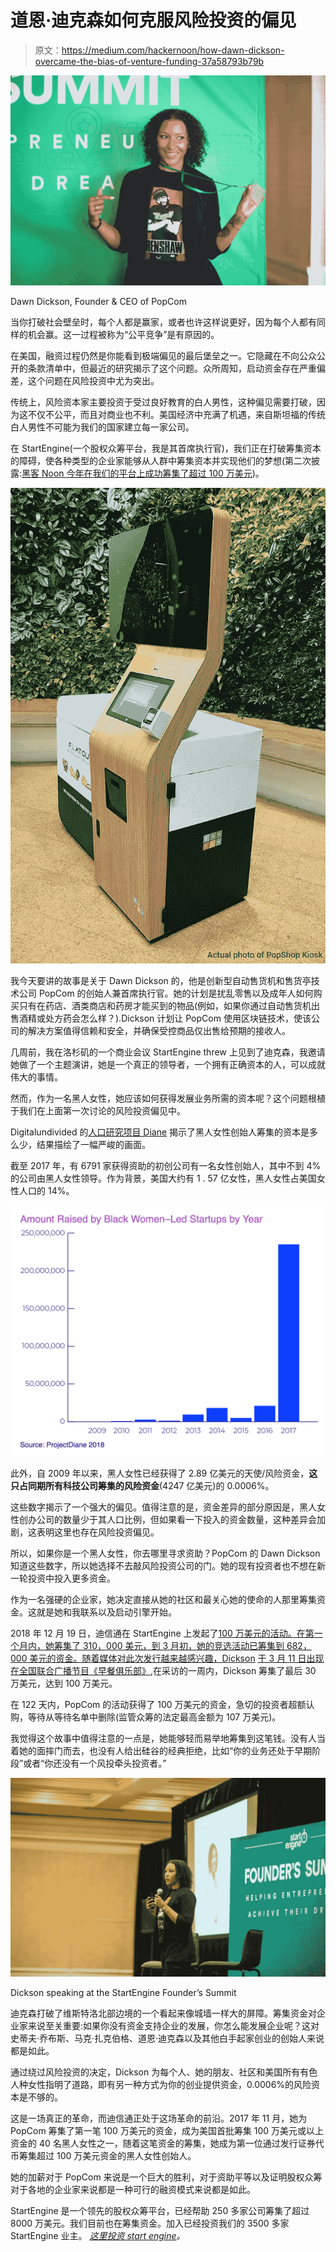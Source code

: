 # 道恩·迪克森如何克服风险投资的偏见

> 原文：<https://medium.com/hackernoon/how-dawn-dickson-overcame-the-bias-of-venture-funding-37a58793b79b>

![](img/7355b27547e43c4e45a05379d6785649.png)

Dawn Dickson, Founder & CEO of PopCom

当你打破社会壁垒时，每个人都是赢家，或者也许这样说更好，因为每个人都有同样的机会赢。这一过程被称为“公平竞争”是有原因的。

在美国，融资过程仍然是你能看到极端偏见的最后堡垒之一。它隐藏在不向公众公开的条款清单中，但最近的研究揭示了这个问题。众所周知，启动资金存在严重偏差，这个问题在风险投资中尤为突出。

传统上，风险资本家主要投资于受过良好教育的白人男性，这种偏见需要打破，因为这不仅不公平，而且对商业也不利。美国经济中充满了机遇，来自斯坦福的传统白人男性不可能为我们的国家建立每一家公司。

在 StartEngine(一个股权众筹平台，我是其首席执行官)，我们正在打破筹集资本的障碍，使各种类型的企业家能够从人群中筹集资本并实现他们的梦想(第二次披露:[黑客 Noon 今年在我们的平台上成功筹集了超过 100 万美元](https://www.startengine.com/hackernoon))。

![](img/ba50582744770c35c8a91817e22a44d1.png)

我今天要讲的故事是关于 Dawn Dickson 的，他是创新型自动售货机和售货亭技术公司 PopCom 的创始人兼首席执行官。她的计划是扰乱零售以及成年人如何购买只有在药店、酒类商店和药房才能买到的物品(例如，如果你通过自动售货机出售酒精或处方药会怎么样？).Dickson 计划让 PopCom 使用区块链技术，使该公司的解决方案值得信赖和安全，并确保受控商品仅出售给预期的接收人。

几周前，我在洛杉矶的一个商业会议 StartEngine threw 上见到了迪克森，我邀请她做了一个主题演讲，她是一个真正的领导者，一个拥有正确资本的人，可以成就伟大的事情。

然而，作为一名黑人女性，她应该如何获得发展业务所需的资本呢？这个问题根植于我们在上面第一次讨论的风险投资偏见中。

Digitalundivided 的[人口研究项目 Diane](http://projectdiane.digitalundivided.com/) 揭示了黑人女性创始人筹集的资本是多么少，结果描绘了一幅严峻的画面。

截至 2017 年，有 6791 家获得资助的初创公司有一名女性创始人，其中不到 4%的公司由黑人女性领导。作为背景，美国大约有 1 . 57 亿女性，黑人女性占美国女性人口的 14%。

![](img/4a014f613fa4fe602298d766036a0683.png)

此外，自 2009 年以来，黑人女性已经获得了 2.89 亿美元的天使/风险资金，**这只占同期所有科技公司筹集的风险资金**(4247 亿美元)的 0.0006%。

这些数字揭示了一个强大的偏见。值得注意的是，资金差异的部分原因是，黑人女性创办公司的数量少于其人口比例，但如果看一下投入的资金数量，这种差异会加剧，这表明这里也存在风险投资偏见。

所以，如果你是一个黑人女性，你去哪里寻求资助？PopCom 的 Dawn Dickson 知道这些数字，所以她选择不去敲风险投资公司的门。她的现有投资者也不想在新一轮投资中投入更多资金。

作为一名强硬的企业家，她决定直接从她的社区和最关心她的使命的人那里筹集资金。这就是她和我联系以及启动引擎开始。

2018 年 12 月 19 日，迪信通在 StartEngine 上发起了[100 万美元的活动。在第一个月内，她筹集了 310，000 美元，到 3 月初，她的竞选活动已筹集到 682，000 美元的资金。随着媒体对此次发行越来越感兴趣，Dickson](https://www.startengine.com/popcom) [于 3 月 11 日出现在全国联合广播节目《早餐俱乐部》](https://www.youtube.com/watch?v=oejOtgPDkLU&ab_channel=BreakfastClubPower105.1FM),在采访的一周内，Dickson 筹集了最后 30 万美元，达到 100 万美元。

在 122 天内，PopCom 的活动获得了 100 万美元的资金，急切的投资者超额认购，等待从等待名单中删除(监管众筹的法定最高金额为 107 万美元)。

我觉得这个故事中值得注意的一点是，她能够轻而易举地筹集到这笔钱。没有人当着她的面摔门而去，也没有人给出硅谷的经典拒绝，比如“你的业务还处于早期阶段”或者“你还没有一个风投牵头投资者。”

![](img/a03562ebcbfd1e57e1806d7d527a9829.png)

Dickson speaking at the StartEngine Founder’s Summit

迪克森打破了维斯特洛北部边境的一个看起来像城墙一样大的屏障。筹集资金对企业家来说至关重要:如果你没有资金支持企业的发展，你怎么能发展企业呢？这对史蒂夫·乔布斯、马克·扎克伯格、道恩·迪克森以及其他白手起家创业的创始人来说都是如此。

通过绕过风险投资的决定，Dickson 为每个人、她的朋友、社区和美国所有有色人种女性指明了道路，即有另一种方式为你的创业提供资金，0.0006%的风险资本是不够的。

这是一场真正的革命，而迪信通正处于这场革命的前沿。2017 年 11 月，她为 PopCom 筹集了第一笔 100 万美元的资金，成为美国首批筹集 100 万美元或以上资金的 40 名黑人女性之一，随着这笔资金的筹集，她成为第一位通过发行证券代币筹集超过 100 万美元资金的黑人女性创始人。

她的加薪对于 PopCom 来说是一个巨大的胜利，对于资助平等以及证明股权众筹对于各地的企业家来说都是一种可行的融资模式来说都是如此。

StartEngine 是一个领先的股权众筹平台，已经帮助 250 多家公司筹集了超过 8000 万美元。我们目前也在筹集资金。加入已经投资我们的 3500 多家 StartEngine 业主。 [*这里投资 start engine*](https://www.startengine.com/own?utm_source=Medium)*。*